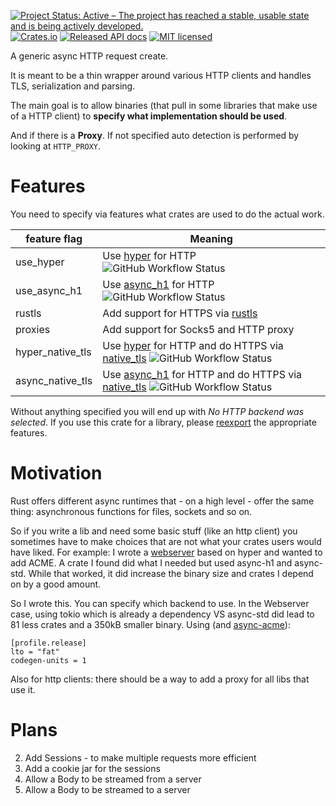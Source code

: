 [![Project Status: Active – The project has reached a stable, usable state and is being actively developed.](https://www.repostatus.org/badges/latest/active.svg)](https://www.repostatus.org/#active)
[![Crates.io][crates-badge]][crates-url]
[![Released API docs](https://docs.rs/generic-async-http-client/badge.svg)](https://docs.rs/generic-async-http-client)
[![MIT licensed][mit-badge]][mit-url]

[crates-badge]: https://img.shields.io/crates/v/generic-async-http-client.svg
[crates-url]: https://crates.io/crates/generic-async-http-client
[mit-badge]: https://img.shields.io/badge/license-MIT-blue.svg
[mit-url]: https://github.com/User65k/generic-async-http-client/blob/master/LICENSE

A generic async HTTP request create.

It is meant to be a thin wrapper around various HTTP clients
and handles TLS, serialization and parsing.

The main goal is to allow binaries (that pull in some libraries that make use of a HTTP client)
to **specify what implementation should be used**.

And if there is a **Proxy**. If not specified auto detection is performed by looking at `HTTP_PROXY`.

# Features
You need to specify via features what crates are used to do the actual work.

|feature flag|Meaning|
|---|---|
|use_hyper|Use [hyper](https://crates.io/crates/hyper) for HTTP ![GitHub Workflow Status](https://img.shields.io/github/actions/workflow/status/User65k/generic-async-http-client/test_hyper_rustls.yml)|
|use_async_h1|Use [async_h1](https://crates.io/crates/async_h1) for HTTP ![GitHub Workflow Status](https://img.shields.io/github/actions/workflow/status/User65k/generic-async-http-client/test_async_std_rustls.yml)|
|rustls|Add support for HTTPS via [rustls](https://crates.io/crates/rustls)|
|proxies|Add support for Socks5 and HTTP proxy|
|hyper_native_tls|Use [hyper](https://crates.io/crates/hyper) for HTTP and do HTTPS via [native_tls](https://crates.io/crates/native_tls)  ![GitHub Workflow Status](https://img.shields.io/github/actions/workflow/status/User65k/generic-async-http-client/test_hyper_nativetls.yml)|
|async_native_tls|Use [async_h1](https://crates.io/crates/async_h1) for HTTP and do HTTPS via [native_tls](https://crates.io/crates/native_tls)  ![GitHub Workflow Status](https://img.shields.io/github/actions/workflow/status/User65k/generic-async-http-client/test_async_std_nativetls.yml)|

Without anything specified you will end up with *No HTTP backend was selected*.
If you use this crate for a library, please [reexport](https://doc.rust-lang.org/cargo/reference/features.html#dependency-features) the appropriate features.

# Motivation

Rust offers different async runtimes that - on a high level - offer the same thing: asynchronous functions for files, sockets and so on.

So if you write a lib and need some basic stuff (like an http client) you sometimes have to make choices that are not what your crates users would have liked.
For example:
I wrote a [webserver](https://github.com/User65k/flash_rust_ws) based on hyper and wanted to add ACME.
A crate I found did what I needed but used async-h1 and async-std. While that worked, it did increase the binary size and crates I depend on by a good amount.

So I wrote this. You can specify which backend to use.
In the Webserver case, using tokio which is already a dependency VS async-std did lead to 81 less crates and a 350kB smaller binary.
Using (and [async-acme](https://crates.io/crates/async-acme)):
```
[profile.release]
lto = "fat"
codegen-units = 1
```

Also for http clients: there should be a way to add a proxy for all libs that use it.

# Plans

2. Add Sessions - to make multiple requests more efficient
3. Add a cookie jar for the sessions
4. Allow a Body to be streamed from a server
5. Allow a Body to be streamed to a server
